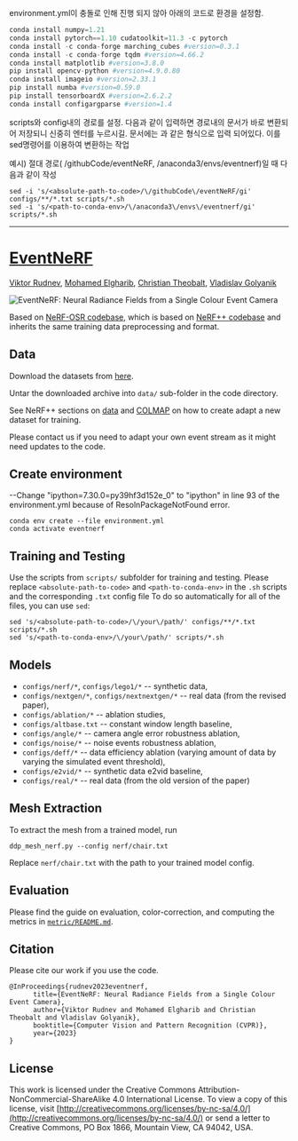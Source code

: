 
environment.yml이 충돌로 인해 진행 되지 않아 아래의 코드로 환경을 설정함.
```python
conda install numpy=1.21
conda install pytorch==1.10 cudatoolkit=11.3 -c pytorch
conda install -c conda-forge marching_cubes #version=0.3.1
conda install -c conda-forge tqdm #version=4.66.2
conda install matplotlib #version=3.8.0
pip install opencv-python #version=4.9.0.80
conda install imageio #version=2.33.1
pip install numba #version=0.59.0
pip install tensorboardX #version=2.6.2.2
conda install configargparse #version=1.4
```
scripts와 config내의 경로를 설정.
다음과 같이 입력하면 경로내의 문서가 바로 변환되어 저장되니 신중히 엔터를 누르시길.
문서에는 <absolute-path-to-code>과 같은 형식으로 입력 되어있다. 이를 sed명령어를 이용하여 변환하는 작업

예시) 절대 경로( /githubCode/eventNeRF, /anaconda3/envs/eventnerf)일 때 다음과 같이 작성
```
sed -i 's/<absolute-path-to-code>/\/githubCode\/eventNeRF/gi' configs/**/*.txt scripts/*.sh
sed -i 's/<path-to-conda-env>/\/anaconda3\/envs\/eventnerf/gi' scripts/*.sh
```



----
# [EventNeRF](https://4dqv.mpi-inf.mpg.de/EventNeRF/)
[Viktor Rudnev](https://twitter.com/realr00tman), [Mohamed Elgharib](https://people.mpi-inf.mpg.de/~elgharib/), [Christian Theobalt](https://www.mpi-inf.mpg.de/~theobalt/), [Vladislav Golyanik](https://people.mpi-inf.mpg.de/~golyanik/)

![EventNeRF: Neural Radiance Fields from a Single Colour Event Camera](demo/EventNeRF.gif)

Based on [NeRF-OSR codebase](https://github.com/r00tman/NeRF-OSR), which is based on [NeRF++ codebase](https://github.com/Kai-46/nerfplusplus) and inherits the same training data preprocessing and format.

## Data

Download the datasets from [here](https://nextcloud.mpi-klsb.mpg.de/index.php/s/xDqwRHiWKeSRyes).

Untar the downloaded archive into `data/` sub-folder in the code directory.

See NeRF++ sections on [data](https://github.com/Kai-46/nerfplusplus#data) and [COLMAP](https://github.com/Kai-46/nerfplusplus#generate-camera-parameters-intrinsics-and-poses-with-colmap-sfm) on how to create adapt a new dataset for training. 

Please contact us if you need to adapt your own event stream as it might need updates to the code.

## Create environment
--Change "ipython=7.30.0=py39hf3d152e_0" to "ipython" in line 93 of the environment.yml because of ResolnPackageNotFound error. 
```
conda env create --file environment.yml
conda activate eventnerf
```

## Training and Testing

Use the scripts from `scripts/` subfolder for training and testing.
Please replace `<absolute-path-to-code>` and `<path-to-conda-env>` in the `.sh` scripts and the corresponding `.txt` config file
To do so automatically for all of the files, you can use `sed`:
```
sed 's/<absolute-path-to-code>/\/your\/path/' configs/**/*.txt scripts/*.sh
sed 's/<path-to-conda-env>/\/your\/path/' scripts/*.sh
```

## Models

 - `configs/nerf/*`, `configs/lego1/*` -- synthetic data,
 - `configs/nextgen/*`, `configs/nextnextgen/*` -- real data (from the revised paper),
 - `configs/ablation/*` -- ablation studies,
 - `configs/altbase.txt` -- constant window length baseline,
 - `configs/angle/*` -- camera angle error robustness ablation,
 - `configs/noise/*` -- noise events robustness ablation,
 - `configs/deff/*` -- data efficiency ablation (varying amount of data by varying the simulated event threshold),
 - `configs/e2vid/*` -- synthetic data e2vid baseline,
 - `configs/real/*` -- real data (from the old version of the paper)

## Mesh Extraction

To extract the mesh from a trained model, run

```
ddp_mesh_nerf.py --config nerf/chair.txt
```

Replace `nerf/chair.txt` with the path to your trained model config.


## Evaluation
Please find the guide on evaluation, color-correction, and computing the metrics in [`metric/README.md`](https://github.com/r00tman/EventNeRF/blob/main/metric/README.md).

## Citation

Please cite our work if you use the code.

```
@InProceedings{rudnev2023eventnerf,
      title={EventNeRF: Neural Radiance Fields from a Single Colour Event Camera},
      author={Viktor Rudnev and Mohamed Elgharib and Christian Theobalt and Vladislav Golyanik},
      booktitle={Computer Vision and Pattern Recognition (CVPR)},
      year={2023}
}
```

## License

This work is licensed under the Creative Commons Attribution-NonCommercial-ShareAlike 4.0 International License. To view a copy of this license, visit [http://creativecommons.org/licenses/by-nc-sa/4.0/](http://creativecommons.org/licenses/by-nc-sa/4.0/) or send a letter to Creative Commons, PO Box 1866, Mountain View, CA 94042, USA.

